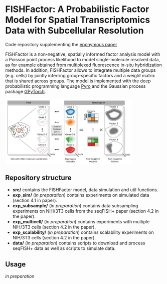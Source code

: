 # FISHFactor: A Probabilistic Factor Model for Spatial Transcriptomics Data with Subcellular Resolution
Code repository supplementing the [eponymous paper](https://www.biorxiv.org/content/10.1101/2021.11.04.467354v1)

FISHFactor is a non-negative, spatially informed factor analysis model with a Poisson point process likelihood to model single-molecule resolved data, as for example obtained from multiplexed fluorescence in-situ hybridization methods. In addition, FISHFactor allows to integrate multiple data groups (e.g. cells) by jointly inferring group-specific factors and a weight matrix that is shared across groups. The model is implemented with the deep probabilistic programming language [Pyro](https://pyro.ai/) and the Gaussian process package [GPyTorch](https://gpytorch.ai/).

<img src="model.png" width=80% height=80%>


## Repository structure
- **src/** contains the FISHFactor model, data simulation and util functions.
- **exp_sim/** (*in preparation*) contains experiments on simulated data (section 4.1 in paper).
- **exp_subsample/** (*in preparation*) contains data subsampling experiments on NIH/3T3 cells from the seqFISH+ paper (section 4.2 in the paper).
- **exp_multicell/** (*in preparation*) contains experiments with multiple NIH/3T3 cells (section 4.2 in the paper).
- **exp_scalability/** (*in preparation*) contains scalability experiments on NIH/3T3 cells (section 4.2 in the paper).
- **data/** (*in preparation*) contains scripts to download and process seqFISH+ data as well as scripts to simulate data.

## Usage

*in preparation*
